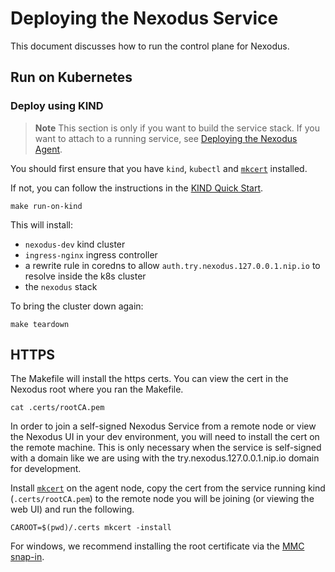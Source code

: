 # Deploying the Nexodus Service

This document discusses how to run the control plane for Nexodus.

## Run on Kubernetes

### Deploy using KIND

> **Note**
> This section is only if you want to build the service stack. If you want to attach to a running service, see [Deploying the Nexodus Agent](../user-guide/user-guide.md#deploying-the-nexodus-agent).

You should first ensure that you have `kind`, `kubectl` and [`mkcert`](https://github.com/FiloSottile/mkcert) installed.

If not, you can follow the instructions in the [KIND Quick Start](https://kind.sigs.k8s.io/docs/user/quick-start/).

```console
make run-on-kind
```

This will install:

- `nexodus-dev` kind cluster
- `ingress-nginx` ingress controller
- a rewrite rule in coredns to allow `auth.try.nexodus.127.0.0.1.nip.io` to resolve inside the k8s cluster
- the `nexodus` stack

To bring the cluster down again:

```console
make teardown
```

## HTTPS

The Makefile will install the https certs. You can view the cert in the Nexodus root where you ran the Makefile.

```console
cat .certs/rootCA.pem
```

In order to join a self-signed Nexodus Service from a remote node or view the Nexodus UI in your dev environment, you will need to install the cert on the remote machine. This is only necessary when the service is self-signed with a domain like we are using with the try.nexodus.127.0.0.1.nip.io domain for development.

Install [`mkcert`](https://github.com/FiloSottile/mkcert) on the agent node, copy the cert from the service running kind (`.certs/rootCA.pem`) to the remote node you will be joining (or viewing the web UI) and run the following.

```console
CAROOT=$(pwd)/.certs mkcert -install
```

For windows, we recommend installing the root certificate via the [MMC snap-in](https://learn.microsoft.com/en-us/troubleshoot/windows-server/windows-security/install-imported-certificates#import-the-certificate-into-the-local-computer-store).
